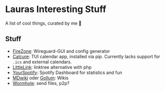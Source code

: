 # Lauras Interesting Stuff
A list of cool things, curated by me 🌠

## Stuff
- [FireZone](https://www.firezone.dev/): Wireguard-GUI and config generator
- [Calcure](https://github.com/anufrievroman/calcure): TUI calendar app, installed via pip. Currently lacks support for `.ics` and external calendars.
- [LittleLink](https://demo.littlelink-custom.com/): linktree alternative with php
- [YourSpotify](https://github.com/Yooooomi/your_spotify): Spotify Dashboard for statistics and fun
- [MDwiki](https://dynalon.github.io/mdwiki/#!faq.md) oder [Gollum](https://github.com/gollum/gollum): Wikis
- [Wormhole](https://magic-wormhole.readthedocs.io/en/latest/welcome.html): send files, p2p?
